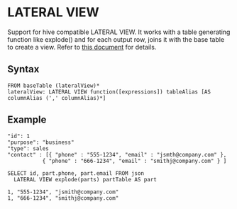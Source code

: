 # LATERAL VIEW

Support for hive compatible LATERAL VIEW. It works with a table generating function like explode() and for each output row, joins it with the base table to create a view. Refer to [this document](https://cwiki.apache.org/confluence/display/Hive/LanguageManual+LateralView) for details.

## Syntax

``` no-highlight
FROM baseTable (lateralView)*
lateralView: LATERAL VIEW function([expressions]) tableAlias [AS columnAlias (',' columnAlias)*]

```

## Example

``` no-highlight
"id": 1
"purpose": "business"
"type": sales
"contact" : [{ "phone" : "555-1234", "email" : "jsmth@company.com" },
           { "phone" : "666-1234", "email" : "smithj@company.com" } ]

SELECT id, part.phone, part.email FROM json
  LATERAL VIEW explode(parts) partTable AS part

1, "555-1234", "jsmith@company.com"
1, "666-1234", "smithj@company.com"
```
